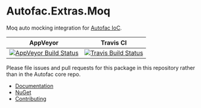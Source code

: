 # Autofac.Extras.Moq

Moq auto mocking integration for [Autofac IoC](https://github.com/autofac/Autofac).

|AppVeyor|Travis CI|
|--------|---------|
| [![AppVeyor Build Status](https://ci.appveyor.com/api/projects/status/8c7natm3bsmn7ebx?svg=true)](https://ci.appveyor.com/project/Autofac/autofac-extras-moq) | [![Travis Build Status](https://travis-ci.org/autofac/Autofac.Extras.Moq.svg?branch=develop)](https://travis-ci.org/autofac/Autofac.Extras.Moq) |

Please file issues and pull requests for this package in this repository rather than in the Autofac core repo.

- [Documentation](https://autofac.readthedocs.io/en/latest/integration/moq.html)
- [NuGet](https://www.nuget.org/packages/Autofac.Extras.Moq)
- [Contributing](https://autofac.readthedocs.io/en/latest/contributors.html)
